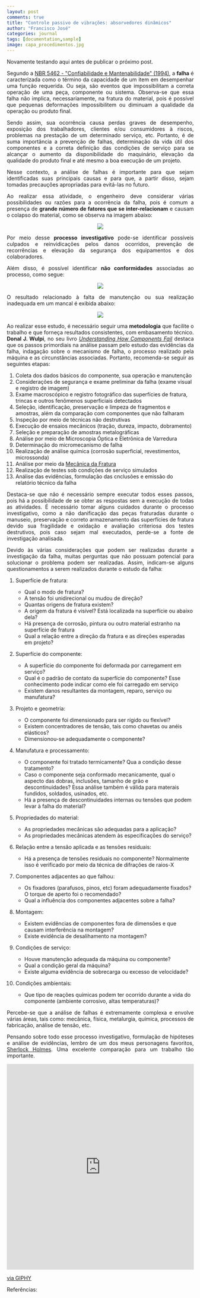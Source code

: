 ```yaml
---
layout: post
comments: true
title: "Controle passivo de vibrações: absorvedores dinâmicos"
author: "Francisco José"
categories: journal
tags: [documentation,sample]
image: capa_procedimentos.jpg
---
```

<html>
<body>

<p align="justify"> Novamente testando aqui antes de publicar o próximo post.</p>

<p align="justify"> Segundo a <a href="https://www.abntcatalogo.com.br/norma.aspx?ID=4086">NBR 5462 - "Confiabilidade e Mantenabilidade" (1994)</a>, a <b>falha</b> é caracterizada como o término da capacidade de um item em desempenhar uma função requerida. Ou seja, são eventos que impossibilitam a correta operação de uma peça, componente ou sistema. Observa-se que essa falha não implica, necessariamente, na fratura do material, pois é possível que pequenas deformações impossibilitem ou diminuam a qualidade da operação ou produto final.</p>

<p align="justify"> Sendo assim, sua ocorrência causa perdas graves de desempenho, exposição dos trabalhadores, clientes e/ou consumidores à riscos, problemas na prestação de um determinado serviço, etc. Portanto, é de suma importância a prevenção de falhas, determinação da vida útil dos componentes e a correta definição das condições de serviço para se alcançar o aumento da disponibilidade do maquinário, elevação da qualidade do produto final e até mesmo a boa execução de um projeto.</p>

<p align="justify"> Nesse contexto, a análise de falhas é importante para que sejam identificadas suas principais causas e para que, a partir disso, sejam tomadas precauções apropriadas para evitá-las no futuro.</p>

<p align="justify"> Ao realizar essa atividade, o engenheiro deve considerar várias possibilidades ou razões para a ocorrência da falha, pois é comum a presença de <b>grande número de fatores que se inter-relacionam</b> e causam o colapso do material, como se observa na imagem abaixo:</p>

<p align = "center">
<img src="http://engfrancisco.com/assets/img/Fatores_falhas.jpg"></p>

<p align="justify"> Por meio desse <b>processo investigativo</b> pode-se identificar possíveis culpados e reinvidicações pelos danos ocorridos, prevenção de recorrências e elevação da segurança dos equipamentos e dos colaboradores.</p>

<p align="justify"> Além disso, é possível identificar <b>não conformidades</b> associadas ao processo, como segue:</p>

<p align = "center">
<img src="http://engfrancisco.com/assets/img/Nao_conformidades.jpg"></p>

<p align="justify"> O resultado relacionado à falta de manutenção ou sua realização inadequada em um mancal é exibida abaixo:</p>

<p align = "center">
<img src="http://engfrancisco.com/assets/img/falha_rolamento.jpg"></p>

<p align="justify"> Ao realizar esse estudo, é necessário seguir uma <b>metodologia</b> que facilite o trabalho e que forneça resultados consistentes, com embasamento técnico. <b>Donal J. Wulpi</b>, no seu livro <a href="https://www.amazon.com/Understanding-How-Components-Fail-3rd/dp/1627080147"> <i>Understanding How Components Fail</i></a> destaca que os passos primordiais na análise passam pelo estudo das evidências da falha, indagação sobre o mecanismo de falha, o processo realizado pela máquina e as circunstâncias associadas. Portanto, recomenda-se seguir as seguintes etapas:</p>

<ol>
	<li>Coleta dos dados básicos do componente, sua operação e manutenção</li>
	<li>Considerações de segurança e exame preliminar da falha (exame visual e registro de imagem)</li>
	<li>Exame macroscópico e registro fotográfico das superfícies de fratura, trincas e outros fenômenos superficiais detectados</li>
	<li>Seleção, identificação, preservação e limpeza de fragmentos e amostras, além da comparação com componentes que não falharam</li>
	<li>Inspeção por meio de técnicas não destrutivas</li>
	<li>Execução de ensaios mecânicos (tração, dureza, impacto, dobramento)</li>
	<li>Seleção e preparação de amostras metalográficas</li>
	<li>Análise por meio de Microscopia Óptica e Eletrônica de Varredura</li>
	<li>Determinação do micromecanismo de falha</li>
	<li>Realização de análise química (corrosão superficial, revestimentos, microssonda)</li>
	<li>Análise por meio da <a href="https://pt.wikipedia.org/wiki/Mec%C3%A2nica_da_fratura#:~:text=A%20mec%C3%A2nica%20da%20fratura%20%C3%A9,fratura%20(rotura)%20do%20mesmo.">Mecânica da Fratura</a></li>
	<li>Realização de testes sob condições de serviço simulados</li>
	<li>Análise das evidências, formulação das cnclusões e emissão do relatório técnico da falha</li>
</ol>

<p align="justify">Destaca-se que não é necessário sempre executar todos esses passos, pois há a possibilidade de se obter as respostas sem a execução de todas as atividades. É necessário tomar alguns cuidados durante o processo investigativo, como a não danificação das peças fraturadas durante o manuseio, preservação e correto armazenamento das superfícies de fratura devido sua fragilidade e oxidação e avaliação criteriosa dos testes destrutivos, pois caso sejam mal executados, perde-se a fonte de investigação analisada.</p>

<p align="justify"> Devido às várias considerações que podem ser realizadas durante a investigação da falha, muitas perguntas que não possuam potencial para solucionar o problema podem ser realizadas. Assim, indicam-se alguns questionamentos a serem realizados durante o estudo da falha:</p>

<ol>
	<li> Superfície de fratura:</li>
	<ul>
		<li>Qual o modo de fratura?</li>
		<li>A tensão foi unidirecional ou mudou de direção?</li>
		<li>Quantas origens de fratura existem?</li>
		<li>A origem da fratura é visível? Está localizada na superfície ou abaixo dela?</li>
		<li>Há presença de corrosão, pintura ou outro material estranho na superfície de fratura</li>
		<li>Qual a relação entre a direção da fratura e as direções esperadas em projeto?</li>
	</ul>
	<p><li>Superfície do componente:</li>
	<ul>
		<li>A superfície do componente foi deformada por carregament em serviço?</li>
		<li>Qual é o padrão de contato da superfície do componente? Esse conhecimento pode indicar como ele foi carregado em serviço</li>
		<li>Existem danos resultantes da montagem, reparo, serviço ou manufatura?</li>
	</ul></p>
	<p><li>Projeto e geometria:</li>
	<ul>
		<li>O componente foi dimensionado para ser rígido ou flexível?</li>
		<li>Existem concentradores de tensão, tais como chavetas ou anéis elásticos?</li>
		<li>Dimensionou-se adequadamente o componente?</li>
	</ul></p>
	<p><li>Manufatura e processamento:</li>
	<ul>
		<li>O componente foi tratado termicamente? Qua a condição desse tratamento?</li>
		<li>Caso o componente seja conformado mecanicamente, qual o aspecto das dobras, inclusões, tamanho de grão e descontinuidades? Essa análise também é válida para materais fundidos, soldados, usinados, etc.</li>
		<li>Há a presença de descontinuidades internas ou tensões que podem levar à falha do material?</li>
	</ul></p>
	<p><li>Propriedades do material:</li>
	<ul>
		<li>As propriedades mecânicas são adequadas para a aplicação?</li>
		<li>As propriedades mecânicas atendem às especificações do serviço?</li>
	</ul></p>
	<p><li>Relação entre a tensão aplicada e as tensões residuais:</li>
	<ul>
		<li>Há a presença de tensões residuais no componente? Normalmente isso é verificado por meio da técnica de difrações de raios-X</li>
	</ul></p>
	<p><li>Componentes adjacentes ao que falhou:</li>
	<ul>
		<li>Os fixadores (parafusos, pinos, etc) foram adequadamente fixados? O torque de aperto foi o recomendado?</li>
		<li>Qual a influência dos componentes adjacentes sobre a falha?</li>
	</ul></p>
	<p><li>Montagem:</li>
	<ul>
		<li>Existem evidências de componentes fora de dimensões e que causam interferência na montagem?</li>
		<li>Existe evidência de desalihamento na montagem?</li>
	</ul></p>
	<p><li>Condições de serviço:</li>
	<ul>
		<li>Houve manutenção adequada da máquina ou componente?</li>
		<li>Qual a condição geral da máquina?</li>
		<li>Existe alguma evidência de sobrecarga ou excesso de velocidade?</li>
	</ul></p>
	<p><li>Condições ambientais:</li>
	<ul>
		<li>Que tipo de reações químicas podem ter ocorrido durante a vida do componente (ambiente corrosivo, altas temperaturas)?</li>
	</ul></p>
</ol>

<p align="justify"> Percebe-se que a análise de falhas é extremamente complexa e envolve várias áreas, tais como: mecânica, física, metalurgia, química, processos de fabricação, análise de tensão, etc.</p>

<p align="justify"> Pensando sobre todo esse processo investigativo, formulação de hipóteses e análise de evidências, lembro de um dos meus personagens favoritos, <a href="https://pt.wikipedia.org/wiki/Sherlock_Holmes">Sherlock Holmes</a>. Uma excelente comparação para um trabalho tão importante.</p>

</body>
</html>

<div style="width:100%;height:0;padding-bottom:110%;position:relative;"><iframe src="https://giphy.com/embed/RaLIOPl8MLyWA" width="100%" height="100%" style="position:absolute" frameBorder="0" class="giphy-embed" allowFullScreen></iframe></div><p><a href="https://giphy.com/gifs/sherlock-holmes-RaLIOPl8MLyWA">via GIPHY</a></p>

<p align="justify">Referências:</p>
